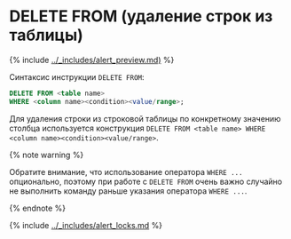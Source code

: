 # DELETE FROM (удаление строк из таблицы)

{% include [../_includes/alert_preview.md)](../_includes/alert_preview.md) %}

Синтаксис инструкции `DELETE FROM`:
 ```sql
 DELETE FROM <table name>
 WHERE <column name><condition><value/range>;
 ```
Для удаления строки из строковой таблицы по конкретному значению столбца используется конструкция `DELETE FROM <table name> WHERE <column name><condition><value/range>`.


{% note warning %}

Обратите внимание, что использование оператора `WHERE ...` опционально, поэтому при работе с `DELETE FROM` очень важно случайно не выполнить команду раньше указания оператора `WHERE ...`.

{% endnote %}


{% include [../_includes/alert_locks.md](../_includes/alert_locks.md) %}